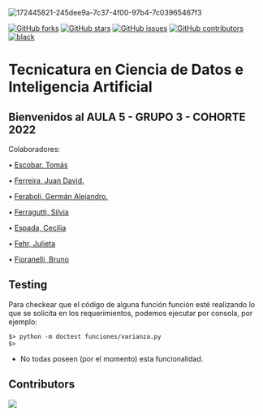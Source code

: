 ![172445821-245dee9a-7c37-4f00-97b4-7c03965467f3](https://user-images.githubusercontent.com/105888331/173205673-c8ded2e2-6f02-4b6a-b370-a13a5e046e60.png)

[![GitHub forks](https://img.shields.io/github/forks/ispc-programador2022/a5g3-a5g3)](https://github.com/ispc-programador2022/a5g3-a5g3/network)
[![GitHub stars](https://img.shields.io/github/stars/ispc-programador2022/a5g3-a5g3)](https://github.com/ispc-programador2022/a5g3-a5g3/stargazers)
[![GitHub issues](https://img.shields.io/github/issues/ispc-programador2022/a5g3-a5g3)](https://github.com/ispc-programador2022/a5g3-a5g3/issues)
[![GitHub contributors](https://img.shields.io/github/contributors/ispc-programador2022/a5g3-a5g3?color=green)](https://github.com/ispc-programador2022/a5g3-a5g3/graphs/contributors)
[![black](https://img.shields.io/badge/code%20style-black-000000.svg)](https://github.com/psf/black)

# Tecnicatura en Ciencia de Datos e Inteligencia Artificial

## Bienvenidos al AULA 5 - GRUPO 3 - COHORTE 2022

Colaboradores:

• [Escobar, Tomás](https://github.com/tomasescobar24)

• [Ferreira, Juan David.](https://github.com/juniors90)

• [Feraboli, Germán Alejandro.](https://github.com/IAferaboli)

• [Ferragutti, Silvia](https://github.com/ferrsil)

• [Espada, Cecilia](https://github.com/ceciespada) 

• [Fehr, Julieta](https://github.com/julietacfehr) 

• [Fioranelli, Bruno](https://github.com/brufio)

## Testing

Para checkear que el código de alguna función función esté realizando
lo que se solicita en los requerimientos, podemos ejecutar por consola,
por ejemplo:

```
$> python -m doctest funciones/varianza.py
$>
```

- No todas poseen (por el momento) esta funcionalidad.



## Contributors

<a href="https://github.com/ispc-programador2022/a5g3-a5g3/graphs/contributors">
  <img src="https://contrib.rocks/image?repo=ispc-programador2022/a5g3-a5g3" />
</a>


